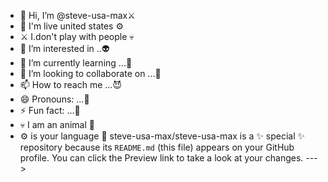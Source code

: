 - 👋 Hi, I’m @steve-usa-max⚔️
- 🫥 I'm live united states ⚙️
- ⚔️ I.don't play with people 💀
- 👀 I’m interested in ..👽
- 🌱 I’m currently learning ...👻
- 💞️ I’m looking to collaborate on ...🤡
- 📫 How to reach me ...😈
- 😄 Pronouns: ...🤠
- ⚡ Fun fact: ...👾
- 💀 I am an animal 🎃
- ⚙️ is your language 🤖
steve-usa-max/steve-usa-max is a ✨ special ✨ repository because its `README.md` (this file) appears on your GitHub profile.
You can click the Preview link to take a look at your changes.
--->
